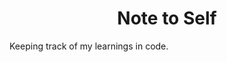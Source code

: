 <h1 align="center">Note to Self</h1>
Keeping track of my learnings in code.

<!--- testing a comment -->
